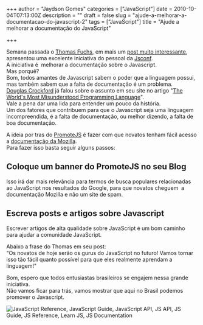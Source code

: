 +++
author = "Jaydson Gomes"
categories = ["JavaScript"]
date = 2010-10-04T07:13:00Z
description = ""
draft = false
slug = "ajude-a-melhorar-a-documentacao-do-javascript-2"
tags = ["JavaScript"]
title = "Ajude a melhorar a documentação do JavaScript"

+++

Semana passada o [Thomas Fuchs](http://mir.aculo.us/), em mais um [post muito interessante](http://mir.aculo.us/2010/09/27/help-make-javascript-documentation-better/), apresentou uma excelente iniciativa do pessoal da [Jsconf](http://jsconf.us/).  
A iniciativa é  melhorar a documentação sobre o Javascript.  
Mas porquê?  
Bom, todos amantes de Javascript sabem o poder que a linguagem possui, mas também sabem que a falta de documentação é um problema.  
[Douglas Crockford](http://www.crockford.com/) já falou sobre o assunto em seu site no artigo "[The World's Most Misunderstood Programming Language](http://javascript.crockford.com/javascript.html)".  
Vale a pena dar uma lida para entender um pouco da história.  
Um dos fatores que contribuem para que o Javascript seja uma linguagem incompreendida, é a falta de documentação, ou melhor dizendo, a falta de boa documentação.  

A ideia por tras do [PromoteJS](http://promotejs.com/) é fazer com que novatos tenham fácil acesso a [documentação da Mozilla](https://developer.mozilla.org/en/JavaScript).  
Para fazer isso basta seguir alguns passos:  

## Coloque um banner do PromoteJS no seu Blog
Isso irá dar mais relevância para termos de busca populares relacionadas ao JavaScript nos resultados do Google, para que novatos cheguem  a documentação Mozilla e não um site de spam.  

## Escreva posts e artigos sobre Javascript
Escrever artigos de alta qualidade sobre JavaScript é um bom caminho para ajudar a comunidade JavaScript.  

Abaixo a frase do Thomas em seu post:  
"Os novatos de hoje serão os gurus do JavaScript no futuro! Vamos tornar isso tão fácil quanto possível para que eles realmente aprendam a linguagem!"  

Bom, espero que todos entusiastas brasileiros se engajem nessa grande iniciativa.  
Não vamos ficar para trás, vamos mostrar que aqui no Brasil podemos promover o Javascript.  

![JavaScript Reference, JavaScript Guide, JavaScript API, JS API, JS Guide, JS Reference, Learn JS, JS Documentation](http://static.jsconf.us/promotejsv.gif) 